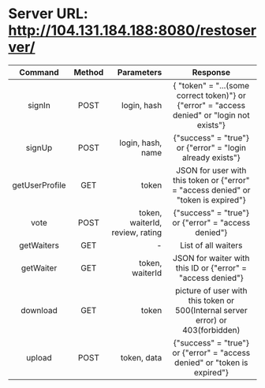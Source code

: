 Server URL: http://104.131.184.188:8080/restoserver/
=================

|     Command   | Method |Parameters| Response |
|:-------------:|:------:|--------:|:-------:|
| signIn        |  POST  |login, hash      | { "token" = "...(some correct token)"} or {"error" = "access denied" or "login not exists"} |
|      signUp   |  POST  |login, hash, name| {"success" = "true"} or {"error" = "login already exists"}   |
| getUserProfile|  GET   |    token        |JSON for user with this token or {"error" = "access denied" or "token is expired"} |
| vote          |  POST  |token, waiterId, review, rating| {"success" = "true"} or {"error" = "access denied"} |
| getWaiters    |  GET   |   -           |List of all waiters |
| getWaiter     |  GET   |token, waiterId| JSON for waiter with this ID or {"error" = "access denied"} |
| download      |  GET   |token          | picture of user with this token or 500(Internal server error) or 403(forbidden) |
| upload        | POST   |token, data    | {"success" = "true"} or {"error" = "access denied" or "token is expired"} |

